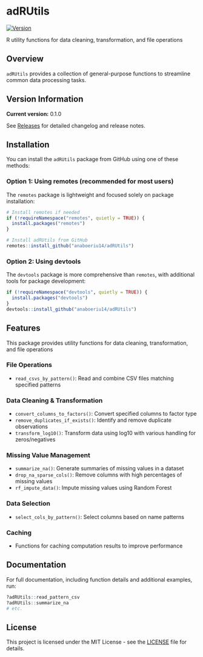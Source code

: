 # adRUtils

[![Version](https://img.shields.io/badge/version-0.1.0-blue.svg)](https://github.com/anaboeriu14/adRUtils/releases)

R utility functions for data cleaning, transformation, and file operations

## Overview

`adRUtils` provides a collection of general-purpose functions to streamline common data processing tasks. 

## Version Information

**Current version:** 0.1.0

See [Releases](https://github.com/anaboeriu14/adRUtils/releases) for detailed changelog and release notes.


## Installation

You can install the  `adRUtils` package from GitHub using one of these methods:

### Option 1: Using remotes (recommended for most users)
The `remotes` package is lightweight and focused solely on package installation:

```r
# Install remotes if needed
if (!requireNamespace("remotes", quietly = TRUE)) {
  install.packages("remotes")
}

# Install adRUtils from GitHub
remotes::install_github("anaboeriu14/adRUtils")
```
### Option 2: Using devtools 

The `devtools` package is more comprehensive than `remotes`, with additional tools for package development:

```r
if (!requireNamespace("devtools", quietly = TRUE)) {
  install.packages("devtools")
}
devtools::install_github("anaboeriu14/adRUtils")
```

## Features

This package provides utility functions for data cleaning, transformation, and file operations 

### File Operations
- `read_csvs_by_pattern()`: Read and combine CSV files matching specified patterns

### Data Cleaning & Transformation
- `convert_columns_to_factors()`: Convert specified columns to factor type
- `remove_duplicates_if_exists()`: Identify and remove duplicate observations
- `transform_log10()`: Transform data using log10 with various handling for zeros/negatives

### Missing Value Management
- `summarize_na()`: Generate summaries of missing values in a dataset
- `drop_na_sparse_cols()`: Remove columns with high percentages of missing values
- `rf_impute_data()`: Impute missing values using Random Forest

### Data Selection
- `select_cols_by_pattern()`: Select columns based on name patterns

### Caching
- Functions for caching computation results to improve performance


## Documentation

For full documentation, including function details and additional examples, run:

```r
?adRUtils::read_pattern_csv
?adRUtils::summarize_na
# etc.
```

## License
This project is licensed under the MIT License - see the [LICENSE](LICENSE) file for details.

